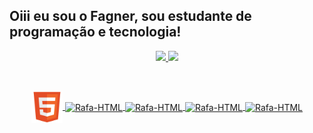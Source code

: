 ## Oiii eu sou o Fagner, sou estudante de programação e tecnologia!
<div align="center">
  <a href="https://github.com/whyynt">
  <img height="180em" src="https://github-readme-stats.vercel.app/api?username=whyynt&show_icons=true&theme=dark&include_all_commits=true&count_private=true"/>
  <img height="150em" src="https://github-readme-stats.vercel.app/api/top-langs/?username=whyynt&layout=compact&langs_count=7&theme=dark"/>
  </div>
  
  ##
  
<div align="center" style="display: inline_block"><br>  
  <img align="center" alt="Rafa-HTML" height="50" width="50" src="https://raw.githubusercontent.com/devicons/devicon/master/icons/html5/html5-original.svg">          
  <img align="center" alt="Rafa-HTML" height="50" width="50" src="https://cdn.jsdelivr.net/gh/devicons/devicon/icons/mysql/mysql-original.svg" />
  <img align="center" alt="Rafa-HTML" height="50" width="50" src="https://cdn.jsdelivr.net/gh/devicons/devicon/icons/python/python-original.svg" />
  <img align="center" alt="Rafa-HTML" height="50" width="50" src="https://cdn.jsdelivr.net/gh/devicons/devicon/icons/css3/css3-original.svg" />
  <img align="center" alt="Rafa-HTML" height="50" width="50" src="https://cdn.jsdelivr.net/gh/devicons/devicon/icons/git/git-original.svg" />
          
          
        
